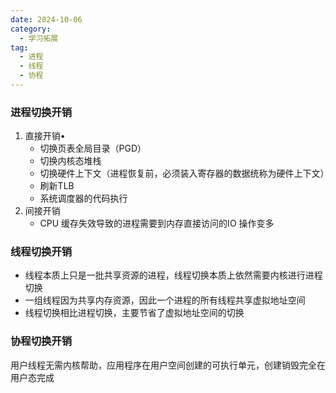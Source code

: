 ```yaml
---
date: 2024-10-06
category:
  - 学习拓展
tag:
  - 进程
  - 线程
  - 协程
---
```


### 进程切换开销

1. 直接开销•
   - 切换页表全局目录（PGD）
   - 切换内核态堆栈
   - 切换硬件上下文（进程恢复前，必须装入寄存器的数据统称为硬件上下文）
   - 刷新TLB
   - 系统调度器的代码执行
2. 间接开销
   - CPU 缓存失效导致的进程需要到内存直接访问的IO 操作变多

### 线程切换开销

- 线程本质上只是一批共享资源的进程，线程切换本质上依然需要内核进行进程切换
- 一组线程因为共享内存资源，因此一个进程的所有线程共享虚拟地址空间
- 线程切换相比进程切换，主要节省了虚拟地址空间的切换

### 协程切换开销

用户线程无需内核帮助，应用程序在用户空间创建的可执行单元，创建销毁完全在用户态完成
